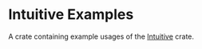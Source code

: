# Intuitive Examples

A crate containing example usages of the [Intuitive] crate.

[Intuitive]: https://docs.rs/intuitive
